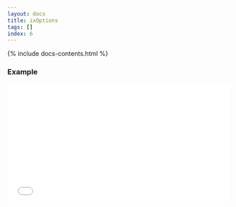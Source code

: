 ```yaml
---
layout: docs
title: ixOptions
tags: []
index: 6
---
```


{% include docs-contents.html %}

### Example
<iframe allowfullscreen="true" allowtransparency="true" frameborder="no" height="266" scrolling="no" src="//codepen.io/blaxk/embed/BjeZNY/?height=266&amp;theme-id=22040&amp;default-tab=result" style="width: 100%;"></iframe>
